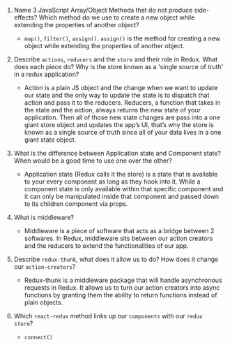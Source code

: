 1.  Name 3 JavaScript Array/Object Methods that do not produce side-effects? Which method do we use to create a new object while extending the properties of another object?
    - `map()`, `filter()`, `assign()`. `assign()` is the method for creating a new object while extending the properties of another object.

1.  Describe `actions`, `reducers` and the `store` and their role in Redux. What does each piece do? Why is the store known as a 'single source of truth' in a redux application?
    - Action is a plain JS object and the change when we want to update our state and the only way to update the state is to dispatch that action and pass it to the reducers. Reducers, a function that takes in the state and the action, always returns the new state of your application. Then all of those new state changes are pass into a one giant store object and updates the app’s UI, that’s why the store is known as a single source of truth since all of your data lives in a one giant state object.

1.  What is the difference between Application state and Component state? When would be a good time to use one over the other?
    - Application state (Redux calls it the store) is a state that is available to your every component as long as they hook into it. While a component state is only available within that specific component and it can only be manipulated inside that component and passed down to its children component via props.

1.  What is middleware?
    - Middleware is a piece of software that acts as a bridge between 2 softwares. In Redux, middleware sits between our action creators and the reducers to extend the functionalities of our app.

1.  Describe `redux-thunk`, what does it allow us to do? How does it change our `action-creators`?
    - Redux-thunk is a middleware package that will handle asynchronous requests in Redux. It allows us to turn our action creators into async functions by granting them the ability to return functions instead of plain objects.

1.  Which `react-redux` method links up our `components` with our `redux store`?
    - `connect()`
